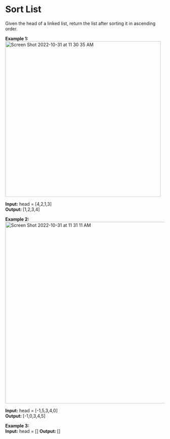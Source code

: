 # Sort List 

Given the head of a linked list, return the list after sorting it in ascending order.

<b>Example 1:</b> </br>
<img width="491" alt="Screen Shot 2022-10-31 at 11 30 35 AM" src="https://user-images.githubusercontent.com/21989049/198941641-69df870f-0544-443f-804e-f10a07c2cb35.png">

<b>Input:</b> head = [4,2,1,3]</br>
<b>Output: </b> [1,2,3,4]</br>

<b>Example 2:</b> </br>
<img width="573" alt="Screen Shot 2022-10-31 at 11 31 11 AM" src="https://user-images.githubusercontent.com/21989049/198941697-c1a49cba-e6eb-4e4f-8d49-a8ac4ce9658f.png">

<b>Input:</b> head = [-1,5,3,4,0] </br>
<b>Output: </b>  [-1,0,3,4,5] </br>

<b>Example 3:</b> </br>
<b>Input:</b> head = []
<b>Output: </b> []
